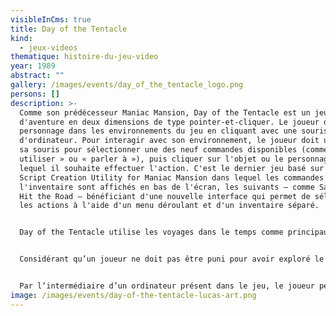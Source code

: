 ```yaml
---
visibleInCms: true
title: Day of the Tentacle
kind:
  - jeux-videos
thematique: histoire-du-jeu-video
year: 1989
abstract: ""
gallery: /images/events/day_of_the_tentacle_logo.png
persons: []
description: >-
  Comme son prédécesseur Maniac Mansion, Day of the Tentacle est un jeu
  d'aventure en deux dimensions de type pointer-et-cliquer. Le joueur dirige un
  personnage dans les environnements du jeu en cliquant avec une souris
  d'ordinateur. Pour interagir avec son environnement, le joueur doit utiliser
  sa souris pour sélectionner une des neuf commandes disponibles (comme «
  utiliser » ou « parler à »), puis cliquer sur l'objet ou le personnage sur
  lequel il souhaite effectuer l'action. C'est le dernier jeu basé sur le moteur
  Script Creation Utility for Maniac Mansion dans lequel les commandes et
  l'inventaire sont affichés en bas de l'écran, les suivants — comme Sam and Max
  Hit the Road — bénéficiant d'une nouvelle interface qui permet de sélectionner
  les actions à l'aide d'un menu déroulant et d'un inventaire séparé.


  Day of the Tentacle utilise les voyages dans le temps comme principaux ressorts de son intrigue. En effet, au début du jeu, les trois protagonistes se retrouvent à trois époques différentes à cause d'une machine temporelle défectueuse. Après avoir complété une première série d'énigmes, le joueur peut à tout moment changer de personnage et ainsi interagir avec l'environnement du jeu à trois périodes différentes. Les objets peuvent être directement échangés entre les personnages grâce aux toilettes des capsules temporelles ou en étant simplement laissés à un endroit, un personnage situé dans le futur pouvant alors le récupérer. Les actions effectuées à une époque influencent le futur et de nombreuses énigmes du jeu sont basés sur l’altération du futur. L'une d'elles demande par exemple au joueur d’envoyer la fiche médicale d’un tentacule dans le passé et de l’utiliser pour faire modifier le drapeau américain qui peut alors être utilisé dans le futur pour se déguiser en tentacule.


  Considérant qu’un joueur ne doit pas être puni pour avoir exploré le jeu, les développeurs de LucasArts tentent dès Maniac Mansion de limiter les situations pouvant aboutir à un « cul-de-sac » ou à la mort subite du héros. Ainsi, même si le héros peut être tué, le joueur est au préalable prévenu et la mort peut être évitée. Dans les titres suivants, les concepteurs vont plus loin en rendant la mort du personnage principal quasiment impossible. Ces principes sont appliqués dans Day of the Tentacle et les personnages ne peuvent donc ni être bloqués, ni être tués.


  Par l’intermédiaire d’un ordinateur présent dans le jeu, le joueur peut accéder à une version complète de Maniac Mansion.
image: /images/events/day-of-the-tentacle-lucas-art.png
---
```

